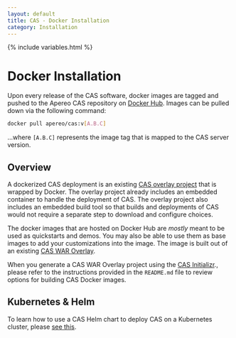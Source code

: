 ```yaml
---
layout: default
title: CAS - Docker Installation
category: Installation
---
```

{% include variables.html %}


# Docker Installation

Upon every release of the CAS software, docker images are tagged and pushed
to the Apereo CAS repository on [Docker Hub](https://hub.docker.com/r/apereo/cas/).
Images can be pulled down via the following command:

```bash
docker pull apereo/cas:v[A.B.C]
```

...where `[A.B.C]` represents the image tag that is mapped to the CAS server version.

## Overview

A dockerized CAS deployment is an existing [CAS overlay project](WAR-Overlay-Installation.html) that is wrapped by Docker.
The overlay project already includes an embedded container to handle the deployment of CAS.
The overlay project also includes an embedded build tool so that builds and deployments of CAS 
would not require a separate step to download and configure choices. 

The docker images that are hosted on Docker Hub are *mostly* meant to be used
as quickstarts and demos. You may also be able to use them as
base images to add your customizations into the image. The image
is built out of an existing [CAS WAR Overlay](WAR-Overlay-Installation.html).

When you generate a CAS WAR Overlay project using the [CAS Initializr](WAR-Overlay-Initializr.html)., 
please refer to the instructions provided in the `README.md`
file to review options for building CAS Docker images.
  
## Kubernetes & Helm

To learn how to use a CAS Helm chart to deploy CAS on a Kubernetes cluster, please [see this](Kubernetes-Helm-Deployment.html). 
